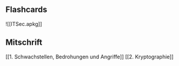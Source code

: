 ## Flashcards
![[ITSec.apkg]]
## Mitschrift
[[1. Schwachstellen, Bedrohungen und Angriffe]]
[[2. Kryptographie]]